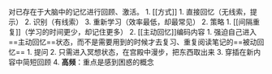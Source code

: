 对已存在于大脑中的记忆进行回顾、激活。
	1. [[方式]]
		1. 直接回忆（无线索，提示）
		2. 识别（有线索）
		3. 重新学习（效率最低，却最常见）
	2. 策略
		1. [[间隔重复]]（学习的时间更少，却记住更多）
		2. [[主动回忆]]编码内容
			1. 强迫自己进入==主动回忆==状态，而不是需要用到的时候才去复习、重复阅读笔记的==被动回忆==
				1. 提问
			2. 只需进入冥想状态，在宫殿中漫步，把东西取出来
		3. 穿插在新内容中简短回顾
		4. **高频**：重点是感到困惑的概念